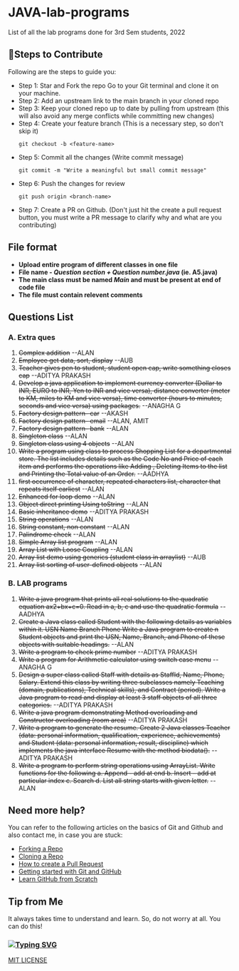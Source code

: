 # JAVA-lab-programs
List of all the lab programs done for 3rd Sem students, 2022

## 🔖Steps to Contribute

Following are the steps to guide you:
* Step 1: Star and Fork the repo Go to your Git terminal and clone it on your machine.
* Step 2: Add an upstream link to the main branch in your cloned repo
* Step 3: Keep your cloned repo up to date by pulling from upstream (this will also avoid any merge conflicts while committing new changes)
* Step 4: Create your feature branch (This is a necessary step, so don't skip it)
    ```
    git checkout -b <feature-name>
    ```
* Step 5: Commit all the changes (Write commit message)
    ```
    git commit -m "Write a meaningful but small commit message"
    ```
* Step 6: Push the changes for review
    ```
    git push origin <branch-name>
    ```
* Step 7: Create a PR on Github. (Don't just hit the create a pull request button, you must write a PR message to clarify why and what are you contributing)

## File format
* **Upload entire program of different classes in one file** 
* **File name - _Question section + Question number.java_ (ie. A5.java)** 
* **The main class must be named _Main_ and must be present at end of code file**
* **The file must contain relevent comments**

## Questions List

### A. Extra ques
1. ~~Complex addition~~ --ALAN
2. ~~Employee get data, sort, display~~ --AUB
3. ~~Teacher gives pen to student, student open cap, write something closes cap~~ --ADITYA PRAKASH
4. ~~Develop a java application to implement currency converter (Dollar to INR, EURO
to INR, Yen to INR and vice versa), distance converter (meter to KM, miles to KM
and vice versa), time converter (hours to minutes, seconds and vice versa) using
packages.~~ --ANAGHA G
5. ~~Factory design pattern- car~~ --AKASH
6. ~~Factory design pattern- email~~ --ALAN, AMIT
7. ~~Factory design pattern- bank~~ --ALAN
8. ~~Singleton class~~ --ALAN
9. ~~Singleton class using 4 objects~~ --ALAN
10. ~~Write a program using class to process Shopping List for a departmental store. The list includes details such as the Code No and Price of each item and performs the operations like Adding , Deleting Items to the list and Printing the Total value of an Order.~~ --AADHYA
11. ~~first occurrence of character, repeated characters list, character that repeats itself earliest~~ --ALAN
12. ~~Enhanced for loop demo~~ --ALAN
13. ~~Object direct printing Using toString~~ --ALAN
14. ~~Basic inheritance demo~~ --ADITYA PRAKASH
15. ~~String operations~~ --ALAN
16. ~~String constant, non constant~~ --ALAN
17. ~~Palindrome check~~ --ALAN
18. ~~Simple Array list program~~ --ALAN
19. ~~Array List with Loose Coupling~~ --ALAN
20. ~~Array list demo using generics (student class in arraylist)~~ --AUB
21. ~~Array list sorting of user-defined objects~~ --ALAN

### B. LAB programs
1. ~~Write a java program that prints all real solutions to the quadratic equation
ax2+bx+c=0. Read in a, b, c and use the quadratic formula~~ --AADHYA
2. ~~Create a Java class called Student with the following details as variables within it.
USN
Name
Branch
Phone
Write a Java program to create n Student objects and print the USN, Name, Branch, and
Phone of these objects with suitable headings.~~ --ALAN
3. ~~Write a program to check prime number~~ --ADITYA PRAKASH
4. ~~Write a program for Arithmetic calculator using switch case menu~~ --ANAGHA G
5. ~~Design a super class called Staff with details as StaffId, Name, Phone, Salary. Extend this
class by writing three subclasses namely Teaching (domain, publications), Technical
skills), and Contract (period). Write a Java program to read and display at least 3 staff
objects of all three categories.~~ --ADITYA PRAKASH
6. ~~Write a java program demonstrating Method overloading and Constructor
overloading (room area)~~ --ADITYA PRAKASH
7. ~~Write a program to generate the resume. Create 2 Java classes Teacher (data:
personal information, qualification, experience, achievements) and Student (data: personal
information, result, discipline) which implements the java interface Resume with the
method biodata().~~ --ADITYA PRAKASH
8. ~~Write a program to perform string operations using ArrayList. Write functions for
the following a. Append - add at end b. Insert – add at particular index c. Search d. List all
string starts with given letter.~~ --ALAN

## Need more help?

You can refer to the following articles on the basics of Git and Github and also contact me, in case you are stuck:
- [Forking a Repo](https://help.github.com/en/github/getting-started-with-github/fork-a-repo)
- [Cloning a Repo](https://help.github.com/en/desktop/contributing-to-projects/creating-an-issue-or-pull-request)
- [How to create a Pull Request](https://opensource.com/article/19/7/create-pull-request-github)
- [Getting started with Git and GitHub](https://towardsdatascience.com/getting-started-with-git-and-github-6fcd0f2d4ac6)
- [Learn GitHub from Scratch](https://lab.github.com/githubtraining/introduction-to-github)

## Tip from Me
It always takes time to understand and learn. So, do not worry at all. You can do this!

### [![Typing SVG](https://readme-typing-svg.herokuapp.com/?lines=Happy+contributing!;&size=30)](https://git.io/typing-svg)

[MIT LICENSE](LICENSE)
